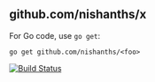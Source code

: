 ## github.com/nishanths/x

For Go code, use `go get`:

```
go get github.com/nishanths/<foo>
```

[![Build Status](https://travis-ci.org/nishanths/x.svg?branch=master)](https://travis-ci.org/nishanths/x)
